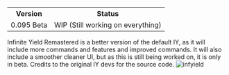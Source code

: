 <table>
  <tr>
    <th>Version</th>
    <th>Status</th>
  </tr>
  <tr>
    <td>0.095 Beta</td>
    <td>WIP (Still working on everything)</td>
  </tr>
</table>

Infinite Yield Remastered is a better version of the default IY, as it will include more commands and features and improved commands. It will also include a smoother cleaner UI, but as this is still being worked on, it is only in beta.
Credits to the original IY devs for the source code.
![infyield](https://github.com/user-attachments/assets/fdc346e2-14b7-4f15-8588-12d0d3f3cad3)
